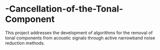 # -Cancellation-of-the-Tonal-Component
This  project  addresses  the  development  of   algorithms  for  the  removal  of  tonal  components  from   acoustic  signals  through  active  narrowband  noise   reduction  methods. 
